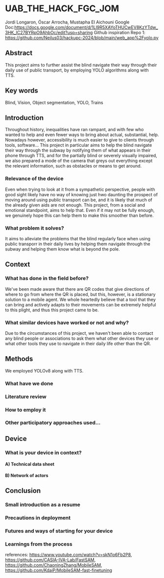# UAB_THE_HACK_FGC_JOM
Jordi Longaron, Óscar Arrocha, Mustapha El Aichouni
Google Doc:https://docs.google.com/document/d/1Ll9R5XAYoTHUCwEV8KzYTdw_3HK_IC27BYRpO9AhbOc/edit?usp=sharing
Github inspiration Repo 1: https://github.com/Neilus03/hackupc-2024/blob/main/web_app%2Fyolo.py 
## Abstract
This project aims to further assist the blind navigate their way through their daily use of public transport, by employing YOLO algorithms along with TTS. 
## Key words
Blind, Vision, Object segmentation, YOLO, Trains
## Introduction
Throughout history, inequalities have ran rampant, and with few who wanted to help and even fewer ways to bring about actual, substantial, help. Nowadays however, accessibility is much easier to give to clients through tools, software... This project in particular aims to help the blind navigate their way through the subway by notifying them of what appears in their phone through TTS, and for the partially blind or severely visually impaired, we also prepared a mode of the camera that greys out everything except the relevant information, such as obstacles or means to get around.

### Relevance of the device
Even when trying to look at it from a sympathetic perspective, people with good sight likely have no way of knowing just hwo daunting the prospect of moving around using public transport can be, and it is likely that much of the already given aids are not enough. This project, from a social and emotional standpoint, aims to help that. Even if it may not be fully enough, we genuinely hope this can help them to make this smoother than before. 
### What problem it solves?
It aims to alleviate the problems that the blind regularly face when using public transporr in their daily lives by helping them navigate through the subway and helping them know what is beyond the pole.  
## Context
### What has done in the field before? 
We've been made aware that there are QR codes that give directions of where to go from where the QR is placed, but this, however, is a stationary solution to a mobile agent. We whole heartedly believe that a tool that they can bring and actively adapts to their movements can be extremely helpful to this plight, and thus this project came to be. 
### What similar devices have worked or not and why?
Due to the circumstances of this project, we haven't been able to contact any blind people or associations to ask them what other devices they use or what other  tools they use to navigate in their daily life other than the QR.
## Methods
We employed YOLOv8 along with TTS.
### What have we done

### Literature review

### How to employ it

### Other participatory approaches used...

## Device

### What is your device in context?

#### A) Technical data sheet

#### B) Network of actors 

## Conclusion

### Small introduction as a resume

### Precautions in deployment

### Futures and ways of starting for your device

### Learnings from the process

references:
https://www.youtube.com/watch?v=skN1o6Fb2P8,
https://github.com/CASIA-IVA-Lab/FastSAM,
https://github.com/ChaoningZhang/MobileSAM,
https://github.com/KdaiP/MobileSAM-fast-finetuning
